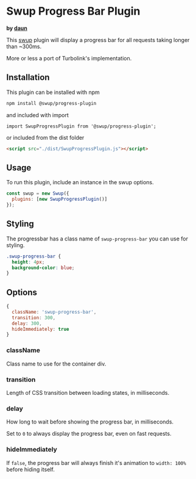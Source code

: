 # Swup Progress Bar Plugin

**by [daun](https://github.com/daun)**

This [swup](https://github.com/swup/swup) plugin will display a progress bar for
all requests taking longer than ~300ms.

More or less a port of Turbolink's implementation.

## Installation

This plugin can be installed with npm

```bash
npm install @swup/progress-plugin
```

and included with import

```shell
import SwupProgressPlugin from '@swup/progress-plugin';
```

or included from the dist folder

```html
<script src="./dist/SwupProgressPlugin.js"></script>
```

## Usage

To run this plugin, include an instance in the swup options.

```javascript
const swup = new Swup({
  plugins: [new SwupProgressPlugin()]
});
```

## Styling

The progressbar has a class name of `swup-progress-bar` you can use for styling.

```css
.swup-progress-bar {
  height: 4px;
  background-color: blue;
}
```

## Options

```javascript
{
  className: 'swup-progress-bar',
  transition: 300,
  delay: 300,
  hideImmediately: true
}
```

### className

Class name to use for the container div.

### transition

Length of CSS transition between loading states, in milliseconds.

### delay

How long to wait before showing the progress bar, in milliseconds.

Set to `0` to always display the progress bar, even on fast requests.

### hideImmediately

If `false`, the progress bar will always finish it's animation to `width: 100%` before hiding itself.